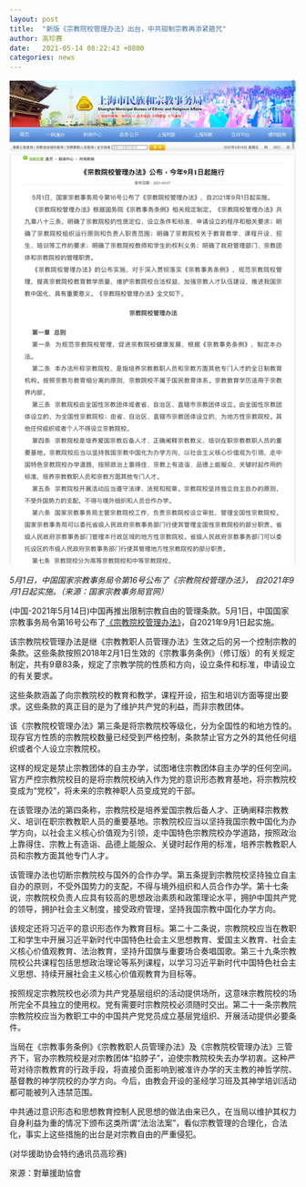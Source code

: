 ```yaml
---
layout: post
title:  "新版《宗教院校管理办法》出台，中共钳制宗教再添紧箍咒"
author: 高珍赛
date:   2021-05-14 08:22:43 +0800
categories: news
---
```


![religon-school-management](/images/religon-school-management.jpeg)

*5月1日，中国国家宗教事务局令第16号公布了《宗教院校管理办法》，*
*自2021年9月1日起实施。（来源：国家宗教事务局官网）*

(中国-2021年5月14日)中国再推出限制宗教自由的管理条款。5月1日，中国国家宗教事务局令第16号公布了[《宗教院校管理办法》](http://mzzj.sh.gov.cn/syxw/20210507/0d7ed5ac2db7494f81f2a5f86f1d221f.html)，自2021年9月1日起实施。

该宗教院校管理办法是继《宗教教职人员管理办法》生效之后的另一个控制宗教的条款。这些条款按照2018年2月1日生效的《宗教事务条例》（修订版）的有关规定制定，共有9章83条，规定了宗教学院的性质和方向，设立条件和标准，申请设立的有关要求。

这些条款涵盖了向宗教院校的教育和教学，课程开设，招生和培训方面等提出要求。这些条款的真正目的是为了维护共产党的利益，而非宗教团体。

该《宗教院校管理办法》第三条是将宗教院校等级化，分为全国性的和地方性的。现存官方性质的宗教院校数量已经受到严格控制，条款禁止官方之外的其他任何组织或者个人设立宗教院校。

这样的规定是禁止宗教团体的自主办学，试图堵住宗教团体自主办学的任何空间。官方严控宗教院校目的是将宗教院校纳入作为党的意识形态教育基地，将宗教院校变成为“党校”，将未来的宗教神职人员变成党的干部。

在该管理办法的第四条称，宗教院校是培养爱国宗教后备人才、正确阐释宗教教义、培训在职宗教教职人员的重要基地。宗教院校应当以坚持我国宗教中国化为办学方向，以社会主义核心价值观为引领，走中国特色宗教院校办学道路，按照政治上靠得住、宗教上有造诣、品德上能服众、关键时起作用的标准，培养宗教教职人员和宗教方面其他专门人才。

该管理办法也切断宗教院校与国外的合作办学。第五条提到宗教院校坚持独立自主自办的原则，不受外国势力的支配，不得与境外组织和人员合作办学。第十七条说，宗教院校负责人应具有较高的思想政治素质和政策理论水平，拥护中国共产党的领导，拥护社会主义制度，接受政府管理，坚持我国宗教中国化办学方向。

该规定还将习近平的意识形态作为教育目标。第二十二条说，宗教院校应当在教职工和学生中开展习近平新时代中国特色社会主义思想教育、爱国主义教育、社会主义核心价值观教育、法治教育，坚持升国旗与重要场合奏唱国歌。第三十九条宗教院校公共课程包括思想政治理论等系列课程，以学习习近平新时代中国特色社会主义思想、持续开展社会主义核心价值观教育为目标等。

按照规定宗教院校也必须为共产党基层组织的活动提供场所，这意味宗教院校的场所完全不具独立的使用权。党有需要时宗教院校必须随时交出。第二十一条宗教院宗教院校应当为教职工中的中国共产党党员成立基层党组织、开展活动提供必要条件。

当局在《宗教事务条例》《宗教教职人员管理办法》及《宗教院校管理办法》三管齐下，官办宗教院校是对宗教团体“掐脖子”，迫使宗教院校失去办学初衷。这种严苛对待宗教教育的行政手段，将直接负面影响到被准许办学的天主教的神哲学院、基督教的神学院校的办学方向。今后，由教会开设的圣经学习班及其神学培训活动都可能被列入违禁范围。

中共通过意识形态和思想教育控制人民思想的做法由来已久，在当局以维护其权力自身利益为重的情况下颁布这类所谓“法治法案”，看似宗教管理的合理化，合法化，事实上这些措施的出台是对宗教自由的严重侵犯。

(对华援助协会特约通讯员高珍赛)

來源：對華援助協會